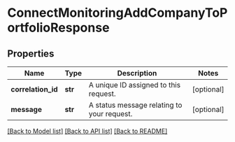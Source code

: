 # ConnectMonitoringAddCompanyToPortfolioResponse

## Properties
Name | Type | Description | Notes
------------ | ------------- | ------------- | -------------
**correlation_id** | **str** | A unique ID assigned to this request. | [optional] 
**message** | **str** | A status message relating to your request. | [optional] 

[[Back to Model list]](../README.md#documentation-for-models) [[Back to API list]](../README.md#documentation-for-api-endpoints) [[Back to README]](../README.md)

